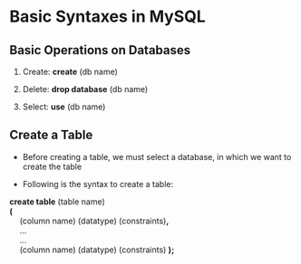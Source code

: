 # Basic Syntaxes in MySQL

## Basic Operations on Databases

1. Create: **create** (db name)

2. Delete: **drop database** (db name)

3. Select: **use** (db name)

## Create a Table

- Before creating a table, we must select a database, in which we want to create
the table

- Following is the syntax to create a table:

**create table** (table name)  
**(**  
&emsp;    (column name) (datatype) (constraints)**,**  
&emsp;    ...  
&emsp;    ...  
&emsp;    (column name) (datatype) (constraints)
**);**
